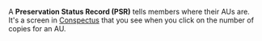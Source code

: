 A **Preservation Status Record (PSR)** tells members where their AUs are.  It's a screen in  [Conspectus](/public-documentation/MetaArchive-Cooperative/Knowledge-Base/Conspectus) that you see when you click on the number of copies for an AU.

